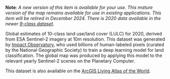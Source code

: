 __Note__: _A new version of this item is available for your use. This mature version of the map remains available for use in existing applications. This item will be retired in December 2024. There is 2020 data available in the newer [9-class dataset](https://planetarycomputer.microsoft.com/dataset/io-lulc-9-class)._

Global estimates of 10-class land use/land cover (LULC) for 2020, derived from ESA Sentinel-2 imagery at 10m resolution.  This dataset was generated by [Impact Observatory](http://impactobservatory.com/), who used billions of human-labeled pixels (curated by the National Geographic Society) to train a deep learning model for land classification.  The global map was produced by applying this model to the relevant yearly Sentinel-2 scenes on the Planetary Computer.

This dataset is also available on the [ArcGIS Living Atlas of the World](https://livingatlas.arcgis.com/landcover/).
